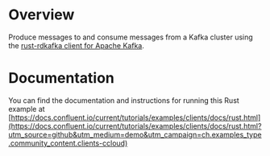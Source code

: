 # Overview

Produce messages to and consume messages from a Kafka cluster using the [rust-rdkafka client for Apache Kafka](https://github.com/fede1024/rust-rdkafka).


# Documentation

You can find the documentation and instructions for running this Rust example at [https://docs.confluent.io/current/tutorials/examples/clients/docs/rust.html](https://docs.confluent.io/current/tutorials/examples/clients/docs/rust.html?utm_source=github&utm_medium=demo&utm_campaign=ch.examples_type.community_content.clients-ccloud)
